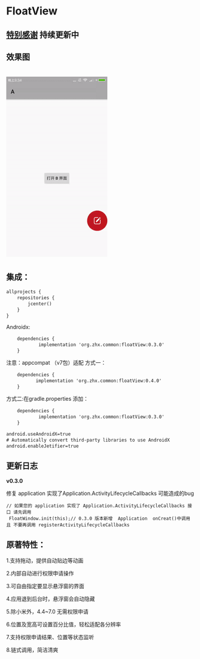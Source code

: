 # FloatView
## [特别感谢](https://github.com/yhaolpz/FloatWindow.git)  持续更新中 
## 效果图
![悬浮按钮图](https://github.com/zhoulinxue/FloatView/blob/master/slide.gif)
===
## 集成：
```
allprojects {
    repositories {      
        jcenter()
    }
}
```
Androidx:
```
	dependencies {
	        implementation 'org.zhx.common:floatView:0.3.0'
	}
```
注意：appcompat （v7包）适配 方式一：
```
	dependencies {
	       implementation 'org.zhx.common:floatView:0.4.0'
	}
```
方式二:在gradle.properties 添加：
```
	dependencies {
	        implementation 'org.zhx.common:floatView:0.3.0'
	}
```
```
android.useAndroidX=true
# Automatically convert third-party libraries to use AndroidX
android.enableJetifier=true
```
**更新日志**
--

**v0.3.0**

修复 application  实现了Application.ActivityLifecycleCallbacks 可能造成的bug

```
// 如果您的 application 实现了 Application.ActivityLifecycleCallbacks 接口 请先调用
 FloatWindow.init(this);// 0.3.0 版本新增  Application  onCreat()中调用 且 不要再调用 registerActivityLifecycleCallbacks
```


## 原著特性：


1.支持拖动，提供自动贴边等动画

2.内部自动进行权限申请操作

3.可自由指定要显示悬浮窗的界面

4.应用退到后台时，悬浮窗会自动隐藏

5.除小米外，4.4~7.0 无需权限申请

6.位置及宽高可设置百分比值，轻松适配各分辨率

7.支持权限申请结果、位置等状态监听

8.链式调用，简洁清爽
